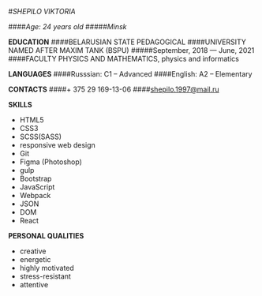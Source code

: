 #*_SHEPILO VIKTORIA_*

####*Age: 24 years old*
#####*Minsk*

**EDUCATION**
####BELARUSIAN STATE PEDAGOGICAL ####UNIVERSITY NAMED AFTER MAXIM TANK (BSPU)
#####September, 2018 — June, 2021
####FACULTY PHYSICS AND MATHEMATICS, physics and informatics

**LANGUAGES**
####Russsian: C1 – Advanced
####English: A2 – Elementary

**CONTACTS**
####+ 375 29 169-13-06
####shepilo.1997@mail.ru

**SKILLS**
*	HTML5
*	CSS3
*	SCSS(SASS)
*	responsive web design
*	Git
*	Figma (Photoshop)
*	gulp	
*	Bootstrap
*	JavaScript
*	Webpack
*	JSON
*	DOM
*	React


**PERSONAL QUALITIES**
*	creative
*	energetic
*	highly motivated
*	stress-resistant
*	attentive	
